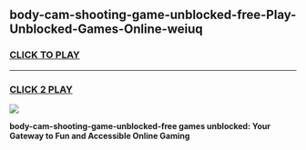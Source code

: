 
## body-cam-shooting-game-unblocked-free-Play-Unblocked-Games-Online-weiuq
<h3>
<a href="https://premium76.site?title=body-cam-shooting-game-unblocked-free&ref=24A">CLICK TO PLAY</a></h3>
<hr>

<h3>
<a href="https://premium76.site?title=body-cam-shooting-game-unblocked-free&ref=24A">CLICK 2 PLAY</a>
  
</h3>

<a href="https://premium76.site?title=body-cam-shooting-game-unblocked-free&ref=24A"><img src="https://clearcache.store/games.png"></a>


**body-cam-shooting-game-unblocked-free games unblocked: Your Gateway to Fun and Accessible Online Gaming**
